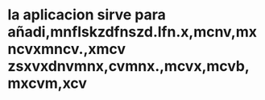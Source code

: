 # la aplicacion sirve para añadi,mnflskzdfnszd.lfn.x,mcnv,mxncvxmncv.,xmcv  zsxvxdnvmnx,cvmnx.,mcvx,mcvb,mxcvm,xcv
